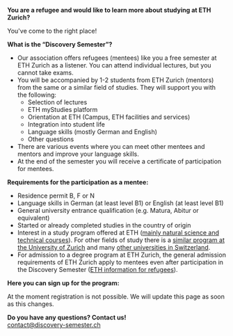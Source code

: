 **You are a refugee and would like to learn more about studying at ETH Zurich?**

You've come to the right place!

**What is the “Discovery Semester”?**

- Our association offers refugees (mentees) like you a free semester at ETH Zurich as a listener. You can attend individual lectures, but you cannot take exams.
- You will be accompanied by 1-2 students from ETH Zurich (mentors) from the same or a similar field of studies. They will support you with the following:
  - Selection of lectures
  - ETH myStudies platform
  - Orientation at ETH (Campus, ETH facilities and services)
  - Integration into student life
  - Language skills (mostly German and English)
  - Other questions
- There are various events where you can meet other mentees and mentors and improve your language skills.
- At the end of the semester you will receive a certificate of participation for mentees.

**Requirements for the participation as a mentee:**

- Residence permit B, F or N
- Language skills in German (at least level B1) or English (at least level B1)
- General university entrance qualification (e.g. Matura, Abitur or equivalent)
- Started or already completed studies in the country of origin 
- Interest in a study program offered at ETH ([mainly natural science and technical courses](https://ethz.ch/en/studies/bachelor/bachelors-degree-programmes.html)). For other fields of study there is a [similar program at the University of Zurich](https://www.int.uzh.ch/en/in/refugees.html) and many [other universities in Switzerland](https://www.perspektiven-studium.ch/hochschulprojekte-schweiz/).
- For admission to a degree program at ETH Zurich, the general admission requirements of ETH Zurich apply to mentees even after participation in the Discovery Semester ([ETH information for refugees](https://ethz.ch/en/studies/international-immigration-housing/refugees.html)).

**Here you can sign up for the program:**

At the moment registration is not possible. We will update this page as soon as this changes.

**Do you have any questions? Contact us!**  
[contact@discovery-semester.ch](mailto:contact@discovery-semester.ch)

